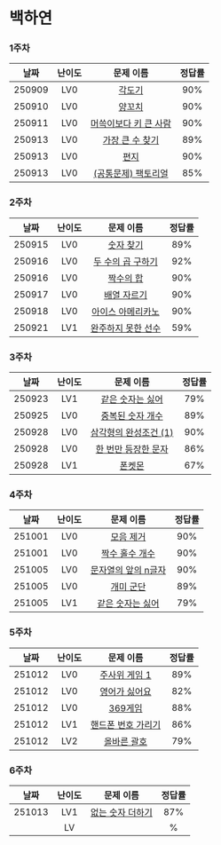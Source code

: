 # 백하연

### 1주차

| **날짜** | **난이도** |                                       **문제 이름**                                       | **정답률** |
| :------: | :--------: | :---------------------------------------------------------------------------------------: | :--------: |
|  250909  |    LV0     |        [각도기](https://school.programmers.co.kr/learn/courses/30/lessons/120829)         |    90%     |
|  250910  |    LV0     |        [양꼬치](https://school.programmers.co.kr/learn/courses/30/lessons/120830)         |    90%     |
|  250911  |    LV0     | [머쓱이보다 키 큰 사람](https://school.programmers.co.kr/learn/courses/30/lessons/120585) |    90%     |
|  250913  |    LV0     |    [가장 큰 수 찾기](https://school.programmers.co.kr/learn/courses/30/lessons/120899)    |    89%     |
|  250913  |    LV0     |         [편지](https://school.programmers.co.kr/learn/courses/30/lessons/120898)          |    90%     |
|  250913  |    LV0     |  [(공통문제) 팩토리얼](https://school.programmers.co.kr/learn/courses/30/lessons/120848)  |    85%     |

### 2주차

| **날짜** | **난이도** |                                     **문제 이름**                                     | **정답률** |
| :------: | :--------: | :-----------------------------------------------------------------------------------: | :--------: |
|  250915  |    LV0     |     [숫자 찾기](https://school.programmers.co.kr/learn/courses/30/lessons/120904)     |    89%     |
|  250916  |    LV0     | [두 수의 곱 구하기](https://school.programmers.co.kr/learn/courses/30/lessons/120804) |    92%     |
|  250916  |    LV0     |     [짝수의 합](https://school.programmers.co.kr/learn/courses/30/lessons/120831)     |    90%     |
|  250917  |    LV0     |    [배열 자르기](https://school.programmers.co.kr/learn/courses/30/lessons/120833)    |    90%     |
|  250918  |    LV0     | [아이스 아메리카노](https://school.programmers.co.kr/learn/courses/30/lessons/120819) |    90%     |
|  250921  |    LV1     | [완주하지 못한 선수](https://school.programmers.co.kr/learn/courses/30/lessons/42576) |    59%     |

### 3주차

| **날짜** | **난이도** |                                       **문제 이름**                                       | **정답률** |
| :------: | :--------: | :---------------------------------------------------------------------------------------: | :--------: |
|  250923  |    LV1     |    [같은 숫자는 싫어](https://school.programmers.co.kr/learn/courses/30/lessons/12906)    |    79%     |
|  250925  |    LV0     |   [중복된 숫자 개수](https://school.programmers.co.kr/learn/courses/30/lessons/120583)    |    89%     |
|  250928  |    LV0     | [삼각형의 완성조건 (1)](https://school.programmers.co.kr/learn/courses/30/lessons/120889) |    90%     |
|  250928  |    LV0     |  [한 번만 등장한 문자](https://school.programmers.co.kr/learn/courses/30/lessons/120896)  |    86%     |
|  250928  |    LV1     |         [폰켓몬](https://school.programmers.co.kr/learn/courses/30/lessons/1845)          |    67%     |

### 4주차

| **날짜** | **난이도** |                                      **문제 이름**                                      | **정답률** |
| :------: | :--------: | :-------------------------------------------------------------------------------------: | :--------: |
|  251001  |    LV0     |      [모음 제거](https://school.programmers.co.kr/learn/courses/30/lessons/120849)      |    90%     |
|  251001  |    LV0     |   [짝수 홀수 개수](https://school.programmers.co.kr/learn/courses/30/lessons/120824)    |    90%     |
|  251005  |    LV0     | [문자열의 앞의 n글자](https://school.programmers.co.kr/learn/courses/30/lessons/181907) |    90%     |
|  251005  |    LV0     |      [개미 군단](https://school.programmers.co.kr/learn/courses/30/lessons/120837)      |    89%     |
|  251005  |    LV1     |   [같은 숫자는 싫어](https://school.programmers.co.kr/learn/courses/30/lessons/12906)   |    79%     |

### 5주차

| **날짜** | **난이도** |                                     **문제 이름**                                     | **정답률** |
| :------: | :--------: | :-----------------------------------------------------------------------------------: | :--------: |
|  251012  |    LV0     |   [주사위 게임 1](https://school.programmers.co.kr/learn/courses/30/lessons/181839)   |    89%     |
|  251012  |    LV0     |   [영어가 싫어요](https://school.programmers.co.kr/learn/courses/30/lessons/120894)   |    82%     |
|  251012  |    LV0     |      [369게임](https://school.programmers.co.kr/learn/courses/30/lessons/120891)      |    88%     |
|  251012  |    LV1     | [핸드폰 번호 가리기](https://school.programmers.co.kr/learn/courses/30/lessons/12948) |    86%     |
|  251012  |    LV2     |    [올바른 괄호](https://school.programmers.co.kr/learn/courses/30/lessons/12909)     |    79%     |

### 6주차

| **날짜** | **난이도** |                                    **문제 이름**                                    | **정답률** |
| :------: | :--------: | :---------------------------------------------------------------------------------: | :--------: |
|  251013  |    LV1     | [없는 숫자 더하기](https://school.programmers.co.kr/learn/courses/30/lessons/86051) |    87%     |
|          |     LV     |                                        []()                                         |     %      |
